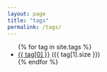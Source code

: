 ```yaml
---
layout: page
title: "tags"
permalink: /tags/
---
```


<div id="tags">
  <ul>
    {% for tag in site.tags %}
      <li>
        <a href="{{ site.baseurl }}/tags/{{ tag[0] | slugify }}/">{{ tag[0] }}</a> ({{ tag[1].size }})
      </li>
    {% endfor %}
  </ul>
</div>
